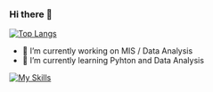 ### Hi there 👋
[![Top Langs](https://github-readme-stats.vercel.app/api/top-langs/?username=WelsonDev&layout=compact&theme=dracula)](https://github.com/WelsonDev/github-readme-stats)

<!--
[![willianrod's wakatime stats](https://github-readme-stats.vercel.app/api/wakatime?username=WelsonDev)](https://github.com/WelsonDev/github-readme-stats&theme=dracula)
-->

- 🔭 I’m currently working on MIS / Data Analysis
- 🌱 I’m currently learning Pyhton and Data Analysis

[![My Skills](https://skillicons.dev/icons?i=py,vscode,github,visualstudio,arduino)](https://skillicons.dev)

<!--
**WelsonDev/WelsonDev** is a ✨ _special_ ✨ repository because its `README.md` (this file) appears on your GitHub profile.

Here are some ideas to get you started:


- 👯 I’m looking to collaborate on ...
- 🤔 I’m looking for help with ...
- 💬 Ask me about ...
- 📫 How to reach me: ...
- 😄 Pronouns: ...
- ⚡ Fun fact: ...
-->


